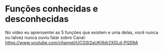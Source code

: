 # Funções conhecidas e desconhecidas
No vídeo eu aprensentei as 5 funções que existem e uma delas, você nunca ou talvez nunca ouviu falar sobre
Canal: https://www.youtube.com/channel/UCGSl2aUKj9dr2XGLd-PQ59A
